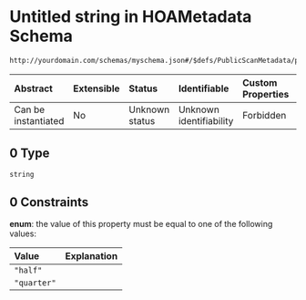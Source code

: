 # Untitled string in HOAMetadata Schema

```txt
http://yourdomain.com/schemas/myschema.json#/$defs/PublicScanMetadata/properties/acquisition/anyOf/0
```

| Abstract            | Extensible | Status         | Identifiable            | Custom Properties | Additional Properties | Access Restrictions | Defined In                                                                   |
| :------------------ | :--------- | :------------- | :---------------------- | :---------------- | :-------------------- | :------------------ | :--------------------------------------------------------------------------- |
| Can be instantiated | No         | Unknown status | Unknown identifiability | Forbidden         | Allowed               | none                | [metadata-schema.json\*](../out/metadata-schema.json "open original schema") |

## 0 Type

`string`

## 0 Constraints

**enum**: the value of this property must be equal to one of the following values:

| Value       | Explanation |
| :---------- | :---------- |
| `"half"`    |             |
| `"quarter"` |             |
